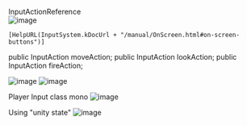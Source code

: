 

InputActionReference    
![image](https://github.com/EloiStree/HelloInputSystemAndroidToBoolean/assets/20149493/3f118b89-ee42-4a80-9024-3ad6f5ec4dd6)
  
`[HelpURL(InputSystem.kDocUrl + "/manual/OnScreen.html#on-screen-buttons")]`

 public InputAction moveAction;
    public InputAction lookAction;
    public InputAction fireAction;

![image](https://github.com/EloiStree/HelloInputSystemAndroidToBoolean/assets/20149493/e4cfe554-a935-43f4-8fc8-63cfaa33f93c)
![image](https://github.com/EloiStree/HelloInputSystemAndroidToBoolean/assets/20149493/c659c0ba-8366-45e0-803e-6028b8b54251)



Player Input class mono
![image](https://github.com/EloiStree/HelloInputSystemAndroidToBoolean/assets/20149493/df62b8fc-a46f-47aa-b39c-093af04b603c)


Using "unity state"
![image](https://github.com/EloiStree/HelloInputSystemAndroidToBoolean/assets/20149493/54390212-71d5-4481-a8aa-c3e55d62657b)
